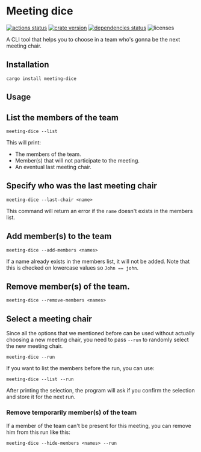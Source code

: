 # Meeting dice

[![actions status][actions-badge]][actions-url]
[![crate version][crates-version-badge]][crates-url]
[![dependencies status][deps-badge]][deps-url]
![licenses][licenses-badge]

[actions-badge]: https://github.com/yozhgoor/meeting-dice/workflows/main/badge.svg
[actions-url]: https://github.com/yozhgoor/meeting-dice/actions
[crates-version-badge]: https://img.shields.io/crates/v/meeting-dice
[crates-url]: https://crates.io/crates/meeting-dice
[deps-badge]: https://deps.rs/crate/meeting-dice/0.1.5/status.svg
[deps-url]: https://deps.rs/crate/meeting-dice
[licenses-badge]: https://img.shields.io/crates/l/meeting-dice

A CLI tool that helps you to choose in a team who's gonna be the next meeting chair.

## Installation

`cargo install meeting-dice`

## Usage

## List the members of the team

```
meeting-dice --list
```

This will print:

* The members of the team.
* Member(s) that will not participate to the meeting.
* An eventual last meeting chair.

## Specify who was the last meeting chair

```
meeting-dice --last-chair <name>
```

This command will return an error if the `name` doesn't exists in the members list.

## Add member(s) to the team

```
meeting-dice --add-members <names>
```

If a name already exists in the members list, it will not be added.
Note that this is checked on lowercase values so `John == john`.

## Remove member(s) of the team.

```
meeting-dice --remove-members <names>
```

## Select a meeting chair

Since all the options that we mentioned before can be used without actually choosing a new meeting
chair, you need to pass `--run` to randomly select the new meeting chair.

```
meeting-dice --run
```

If you want to list the members before the run, you can use:

```
meeting-dice --list --run
```

After printing the selection, the program will ask if you confirm the selection and store it for the
next run.

### Remove temporarily member(s) of the team

If a member of the team can't be present for this meeting, you can remove him from this run like
this:

```
meeting-dice --hide-members <names> --run
```
